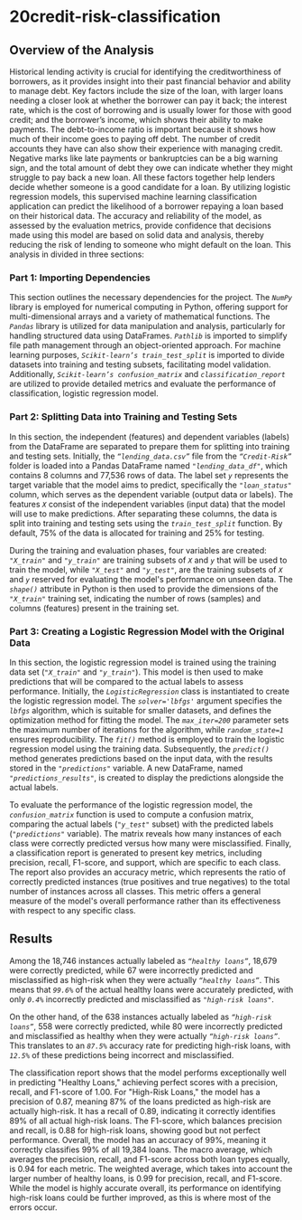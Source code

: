 # 20credit-risk-classification

## Overview of the Analysis 


Historical lending activity is crucial for identifying the creditworthiness of borrowers, as it provides insight into their past financial behavior and ability to manage debt. Key factors include the size of the loan, with larger loans needing a closer look at whether the borrower can pay it back; the interest rate, which is the cost of borrowing and is usually lower for those with good credit; and the borrower’s income, which shows their ability to make payments. The debt-to-income ratio is important because it shows how much of their income goes to paying off debt. The number of credit accounts they have can also show their experience with managing credit. Negative marks like late payments or bankruptcies can be a big warning sign, and the total amount of debt they owe can indicate whether they might struggle to pay back a new loan. All these factors together help lenders decide whether someone is a good candidate for a loan.
By utilizing logistic regression models, this supervised machine learning classification application can predict the likelihood of a borrower repaying a loan based on their historical data. The accuracy and reliability of the model, as assessed by the evaluation metrics, provide confidence that decisions made using this model are based on solid data and analysis, thereby reducing the risk of lending to someone who might default on the loan. This analysis in divided in three sections: 

### **Part 1:** Importing Dependencies
This section outlines the necessary dependencies for the project. The *`NumPy`* library is employed for numerical computing in Python, offering support for multi-dimensional arrays and a variety of mathematical functions. The *`Pandas`* library is utilized for data manipulation and analysis, particularly for handling structured data using DataFrames. *`Pathlib`* is imported to simplify file path management through an object-oriented approach. For machine learning purposes, *`Scikit-learn’s train_test_split`* is imported to divide datasets into training and testing subsets, facilitating model validation. Additionally, *`Scikit-learn’s confusion_matrix`* and *`classification_report`* are utilized to provide detailed metrics and evaluate the performance of classification, logistic regression model.

### **Part 2:** Splitting Data into Training and Testing Sets
In this section, the independent (features) and dependent variables (labels) from the DataFrame are separated to prepare them for splitting into training and testing sets. Initially, the *`“lending_data.csv”`* file from the *`“Credit-Risk”`* folder is loaded into a Pandas DataFrame named *`"lending_data_df"`*, which contains 8 columns and 77,536 rows of data. The label set *`y`* represents the target variable that the model aims to predict, specifically the *`"loan_status"`* column, which serves as the dependent variable (output data or labels). The features *`X`* consist of the independent variables (input data) that the model will use to make predictions. After separating these columns, the data is split into training and testing sets using the *`train_test_split`* function. By default, 75% of the data is allocated for training and 25% for testing.

During the training and evaluation phases, four variables are created: *`"X_train"`* and *`"y_train"`* are training subsets of *`X`* and *`y`* that will be used to train the model, while *`"X_test"`* and *`"y_test"`*, are the training subsets of *`X`* and *`y`* reserved for evaluating the model's performance on unseen data. The *`shape()`* attribute in Python is then used to provide the dimensions of the *`"X_train"`* training set, indicating the number of rows (samples) and columns (features) present in the training set.

### **Part 3:** Creating a Logistic Regression Model with the Original Data
In this section, the logistic regression model is trained using the training data set (*`"X_train"`* and *`"y_train"`*). This model is then used to make predictions that will be compared to the actual labels to assess performance. Initially, the *`LogisticRegression`* class is instantiated to create the logistic regression model. The *`solver='lbfgs'`* argument specifies the *`lbfgs`* algorithm, which is suitable for smaller datasets, and defines the optimization method for fitting the model. The *`max_iter=200`* parameter sets the maximum number of iterations for the algorithm, while *`random_state=1`* ensures reproducibility. The *`fit()`* method is employed to train the logistic regression model using the training data. Subsequently, the *`predict()`* method generates predictions based on the input data, with the results stored in the *`"predictions"`* variable. A new DataFrame, named *`"predictions_results"`*, is created to display the predictions alongside the actual labels.

To evaluate the performance of the logistic regression model, the *`confusion_matrix`* function is used to compute a confusion matrix, comparing the actual labels (*`"y_test"`* subset) with the predicted labels (*`"predictions"`* variable). The matrix reveals how many instances of each class were correctly predicted versus how many were misclassified. Finally, a classification report is generated to present key metrics, including precision, recall, F1-score, and support, which are specific to each class. The report also provides an accuracy metric, which represents the ratio of correctly predicted instances (true positives and true negatives) to the total number of instances across all classes. This metric offers a general measure of the model's overall performance rather than its effectiveness with respect to any specific class.



## Results

Among the 18,746 instances actually labeled as *`“healthy loans”`*, 18,679 were correctly predicted, while 67 were incorrectly predicted and misclassified as high-risk when they were actually *`“healthy loans”`*. This means that *`99.6%`* of the actual healthy loans were accurately predicted, with only *`0.4%`* incorrectly predicted and misclassified as *`"high-risk loans"`*.

On the other hand, of the 638 instances actually labeled as *`“high-risk loans”`*, 558 were correctly predicted, while 80 were incorrectly predicted and misclassified as healthy when they were actually *`“high-risk loans”`*. This translates to an *`87.5%`* accuracy rate for predicting high-risk loans, with *`12.5%`* of these predictions being incorrect and misclassified.

The classification report shows that the model performs exceptionally well in predicting "Healthy Loans," achieving perfect scores with a precision, recall, and F1-score of 1.00. For "High-Risk Loans," the model has a precision of 0.87, meaning 87% of the loans predicted as high-risk are actually high-risk. It has a recall of 0.89, indicating it correctly identifies 89% of all actual high-risk loans. The F1-score, which balances precision and recall, is 0.88 for high-risk loans, showing good but not perfect performance. Overall, the model has an accuracy of 99%, meaning it correctly classifies 99% of all 19,384 loans. The macro average, which averages the precision, recall, and F1-score across both loan types equally, is 0.94 for each metric. The weighted average, which takes into account the larger number of healthy loans, is 0.99 for precision, recall, and F1-score. While the model is highly accurate overall, its performance on identifying high-risk loans could be further improved, as this is where most of the errors occur.